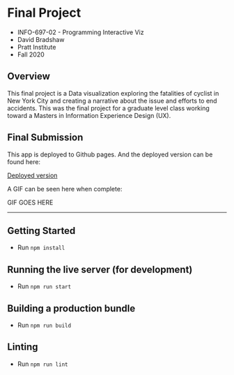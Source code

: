 # Final Project
- INFO-697-02 - Programming Interactive Viz
- David Bradshaw
- Pratt Institute
- Fall 2020

## Overview

This final project is a Data visualization exploring the fatalities of cyclist in New York City and creating a narrative about the issue and efforts to end accidents.  This was the final project for a graduate level class working toward a Masters in Information Experience Design (UX).

## Final Submission

This app is deployed to Github pages. And the deployed version can be found here:

[Deployed version](https://dabrad26.github.io/vis-final/)

A GIF can be seen here when complete:

GIF GOES HERE

-------------

## Getting Started

- Run `npm install`

## Running the live server (for development)

- Run `npm run start`

## Building a production bundle

- Run `npm run build`

## Linting

- Run `npm run lint`
